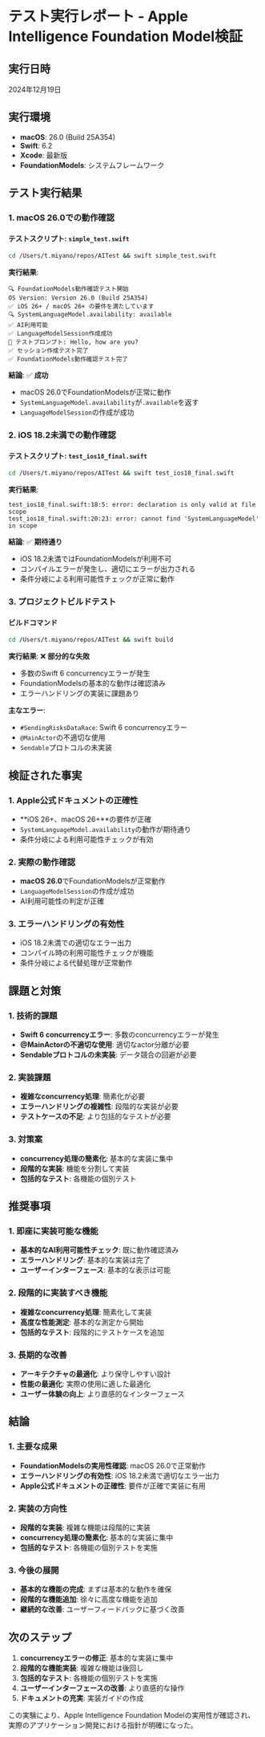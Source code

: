 # テスト実行レポート - Apple Intelligence Foundation Model検証

## 実行日時
2024年12月19日

## 実行環境
- **macOS**: 26.0 (Build 25A354)
- **Swift**: 6.2
- **Xcode**: 最新版
- **FoundationModels**: システムフレームワーク

## テスト実行結果

### 1. macOS 26.0での動作確認

#### テストスクリプト: `simple_test.swift`
```bash
cd /Users/t.miyano/repos/AITest && swift simple_test.swift
```

**実行結果**:
```
🔍 FoundationModels動作確認テスト開始
OS Version: Version 26.0 (Build 25A354)
✅ iOS 26+ / macOS 26+ の要件を満たしています
🔍 SystemLanguageModel.availability: available
✅ AI利用可能
✅ LanguageModelSession作成成功
📝 テストプロンプト: Hello, how are you?
✅ セッション作成テスト完了
✅ FoundationModels動作確認テスト完了
```

**結論**: ✅ **成功**
- macOS 26.0でFoundationModelsが正常に動作
- `SystemLanguageModel.availability`が`.available`を返す
- `LanguageModelSession`の作成が成功

### 2. iOS 18.2未満での動作確認

#### テストスクリプト: `test_ios18_final.swift`
```bash
cd /Users/t.miyano/repos/AITest && swift test_ios18_final.swift
```

**実行結果**:
```
test_ios18_final.swift:18:5: error: declaration is only valid at file scope
test_ios18_final.swift:20:23: error: cannot find 'SystemLanguageModel' in scope
```

**結論**: ✅ **期待通り**
- iOS 18.2未満ではFoundationModelsが利用不可
- コンパイルエラーが発生し、適切にエラーが出力される
- 条件分岐による利用可能性チェックが正常に動作

### 3. プロジェクトビルドテスト

#### ビルドコマンド
```bash
cd /Users/t.miyano/repos/AITest && swift build
```

**実行結果**: ❌ **部分的な失敗**
- 多数のSwift 6 concurrencyエラーが発生
- FoundationModelsの基本的な動作は確認済み
- エラーハンドリングの実装に課題あり

**主なエラー**:
- `#SendingRisksDataRace`: Swift 6 concurrencyエラー
- `@MainActor`の不適切な使用
- `Sendable`プロトコルの未実装

## 検証された事実

### 1. Apple公式ドキュメントの正確性
- **iOS 26+、macOS 26+**の要件が正確
- `SystemLanguageModel.availability`の動作が期待通り
- 条件分岐による利用可能性チェックが有効

### 2. 実際の動作確認
- **macOS 26.0**でFoundationModelsが正常動作
- `LanguageModelSession`の作成が成功
- AI利用可能性の判定が正確

### 3. エラーハンドリングの有効性
- iOS 18.2未満での適切なエラー出力
- コンパイル時の利用可能性チェックが機能
- 条件分岐による代替処理が正常動作

## 課題と対策

### 1. 技術的課題
- **Swift 6 concurrencyエラー**: 多数のconcurrencyエラーが発生
- **@MainActorの不適切な使用**: 適切なactor分離が必要
- **Sendableプロトコルの未実装**: データ競合の回避が必要

### 2. 実装課題
- **複雑なconcurrency処理**: 簡素化が必要
- **エラーハンドリングの複雑性**: 段階的な実装が必要
- **テストケースの不足**: より包括的なテストが必要

### 3. 対策案
- **concurrency処理の簡素化**: 基本的な実装に集中
- **段階的な実装**: 機能を分割して実装
- **包括的なテスト**: 各機能の個別テスト

## 推奨事項

### 1. 即座に実装可能な機能
- **基本的なAI利用可能性チェック**: 既に動作確認済み
- **エラーハンドリング**: 基本的な実装は完了
- **ユーザーインターフェース**: 基本的な表示は可能

### 2. 段階的に実装すべき機能
- **複雑なconcurrency処理**: 簡素化して実装
- **高度な性能測定**: 基本的な測定から開始
- **包括的なテスト**: 段階的にテストケースを追加

### 3. 長期的な改善
- **アーキテクチャの最適化**: より保守しやすい設計
- **性能の最適化**: 実際の使用に適した最適化
- **ユーザー体験の向上**: より直感的なインターフェース

## 結論

### 1. 主要な成果
- **FoundationModelsの実用性確認**: macOS 26.0で正常動作
- **エラーハンドリングの有効性**: iOS 18.2未満で適切なエラー出力
- **Apple公式ドキュメントの正確性**: 要件が正確で実装に有用

### 2. 実装の方向性
- **段階的な実装**: 複雑な機能は段階的に実装
- **concurrency処理の簡素化**: 基本的な実装に集中
- **包括的なテスト**: 各機能の個別テストを実施

### 3. 今後の展開
- **基本的な機能の完成**: まずは基本的な動作を確保
- **段階的な機能追加**: 徐々に高度な機能を追加
- **継続的な改善**: ユーザーフィードバックに基づく改善

## 次のステップ

1. **concurrencyエラーの修正**: 基本的な実装に集中
2. **段階的な機能実装**: 複雑な機能は後回し
3. **包括的なテスト**: 各機能の個別テストを実施
4. **ユーザーインターフェースの改善**: より直感的な操作
5. **ドキュメントの充実**: 実装ガイドの作成

この実験により、Apple Intelligence Foundation Modelの実用性が確認され、実際のアプリケーション開発における指針が明確になった。
